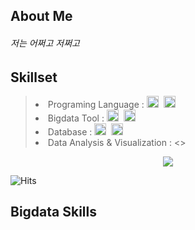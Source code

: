 ## About Me
<p align="Left">
<h6 align="left">저는 어쩌고 저쩌고</h6>
</p>

## Skillset
> <p align="left">
>   <ui>
>     <li> Programing Language :
>       <img height="19" src="https://img.shields.io/badge/Python-3766AB?style=flat-square&logo=Python&logoColor=white"/></a>&nbsp 
>       <img height="19" src="https://img.shields.io/badge/Javascript-ffb13b?style=flat-square&logo=javascript&logoColor=white"/></a>&nbsp 
>      </li>
>   </ui>
>   
>   <ui>
>      <li> Bigdata Tool :
>        <img height="19"src="https://img.shields.io/badge/Apache%20Airflow-017CEE?style=for-the-badge&logo=Apache%20Airflow&logoColor=white"/></a>&nbsp
>        <img height="19"src="https://img.shields.io/badge/Apache%20Kafka-000?style=for-the-badge&logo=apachekafka&logoColor=white"/></a>&nbsp
>      </li>
>   </ui>
>
>   <ui>
>       <li> Database :
>         <img height="19"src="https://img.shields.io/badge/postgres-%23316192.svg?style=for-the-badge&logo=postgresql&logoColor=white"/></a>&nbsp
>         <img height="19"src="https://img.shields.io/badge/mysql-%2300f.svg?style=for-the-badge&logo=mysql&logoColor=white"/></a>&nbsp
>       </li>
>   </ui>
>   <ui>
>       <li> Data Analysis & Visualization :
>          <>
> </p>
>
>

<p align="center"> 
  <img src="https://github-readme-stats.vercel.app/api?username=yoosh1031&theme=vue&show_icons=true"/></a>
</p>

![Hits](https://hits.seeyoufarm.com/api/count/incr/badge.svg?url=https%3A%2F%2Fgithub.com%2Fyoosh1031%2Fhit-counter&count_bg=%23EEBDD8&title_bg=%23555555&icon=&icon_color=%23E7E7E7&title=Github&edge_flat=false)

## Bigdata Skills

</div>
